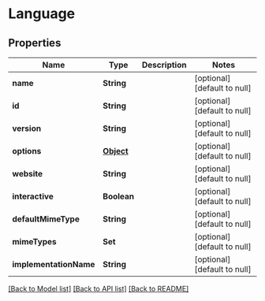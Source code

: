 # Language
## Properties

| Name | Type | Description | Notes |
|------------ | ------------- | ------------- | -------------|
| **name** | **String** |  | [optional] [default to null] |
| **id** | **String** |  | [optional] [default to null] |
| **version** | **String** |  | [optional] [default to null] |
| **options** | [**Object**](.md) |  | [optional] [default to null] |
| **website** | **String** |  | [optional] [default to null] |
| **interactive** | **Boolean** |  | [optional] [default to null] |
| **defaultMimeType** | **String** |  | [optional] [default to null] |
| **mimeTypes** | **Set** |  | [optional] [default to null] |
| **implementationName** | **String** |  | [optional] [default to null] |

[[Back to Model list]](../README.md#documentation-for-models) [[Back to API list]](../README.md#documentation-for-api-endpoints) [[Back to README]](../README.md)

